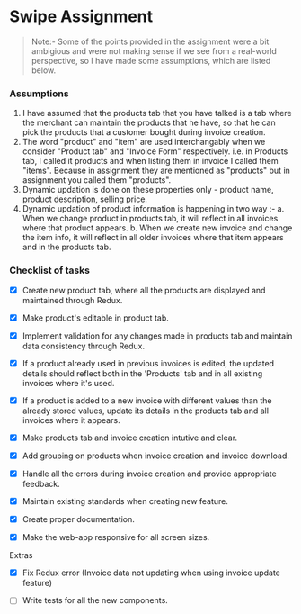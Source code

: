 # Swipe Assignment

>Note:- Some of the points provided in the assignment were a bit ambigious and were not making sense if we see from a real-world perspective, so I have made some assumptions, which are listed below.

### Assumptions
1. I have assumed that the products tab that you have talked is a tab where the merchant can maintain the products that he have, so that he can pick the products that a customer bought during invoice creation.
2. The word "product" and "item" are used interchangably when we consider "Product tab" and "Invoice Form" respectively. i.e. in Products tab, I called it products and when listing them in invoice I called them "items". Because in assignment they are mentioned as "products" but in assignment you called them "products".
3. Dynamic updation is done on these properties only - product name, product description, selling price.
3. Dynamic updation of product information is happening in two way :-
   a. When we change product in products tab, it will reflect in all invoices where that product appears.
   b. When we create new invoice and change the item info, it will reflect in all older invoices where that item appears and in the products tab.

### Checklist of tasks 
- [x] Create new product tab, where all the products are displayed and maintained through Redux.
- [x] Make product's editable in product tab.
- [x] Implement validation for any changes made in products tab and maintain data consistency through Redux.
- [x] If a product already used in previous invoices is edited, the updated details should reflect both in the 'Products' tab and in all existing invoices where it's used.
- [x] If a product is added to a new invoice with different values than the already stored values, update its details in the products tab and all invoices where it appears.
- [x] Make products tab and invoice creation intutive and clear.
- [x] Add grouping on products when invoice creation and invoice download.
- [x] Handle all the errors during invoice creation and provide appropriate feedback.
- [x] Maintain existing standards when creating new feature.
- [x] Create proper documentation.
- [x] Make the web-app responsive for all screen sizes.


Extras
- [x] Fix Redux error (Invoice data not updating when using invoice update feature)
- [ ] Write tests for all the new components.

